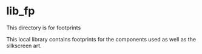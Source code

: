 # lib_fp

This directory is for footprints

This local library contains footprints for the components used as well as the silkscreen art.
